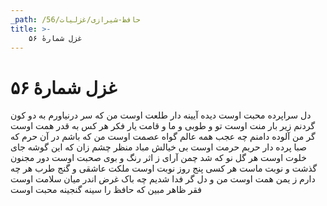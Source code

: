 ```yaml
---
_path: /حافظ-شیرازی/غزلیات/56
title: >-
    غزل شمارهٔ ۵۶
---
```

# غزل شمارهٔ ۵۶

دل سراپرده محبت اوست
دیده آیینه دار طلعت اوست
من که سر درنیاورم به دو کون
گردنم زیر بار منت اوست
تو و طوبی و ما و قامت یار
فکر هر کس به قدر همت اوست
گر من آلوده دامنم چه عجب
همه عالم گواه عصمت اوست
من که باشم در آن حرم که صبا
پرده دار حریم حرمت اوست
بی خیالش مباد منظر چشم
زان که این گوشه جای خلوت اوست
هر گل نو که شد چمن آرای
ز اثر رنگ و بوی صحبت اوست
دور مجنون گذشت و نوبت ماست
هر کسی پنج روز نوبت اوست
ملکت عاشقی و گنج طرب
هر چه دارم ز یمن همت اوست
من و دل گر فدا شدیم چه باک
غرض اندر میان سلامت اوست
فقر ظاهر مبین که حافظ را
سینه گنجینه محبت اوست
